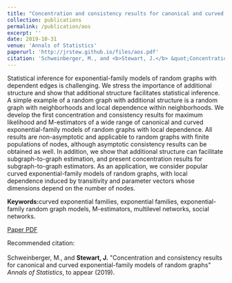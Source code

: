 ```yaml
---
title: "Concentration and consistency results for canonical and curved exponential-family models of random graphs"
collection: publications
permalink: /publication/aos
excerpt: ''
date: 2019-10-31
venue: 'Annals of Statistics'
paperurl: 'http://jrstew.github.io/files/aos.pdf'
citation: 'Schweinberger, M., and <b>Stewart, J.</b> &quot;Concentration and consistency results for canonical and curved exponential-family models of random graphs&quot; <i>Annals of Statistics</i>, to appear (2019). <a href="http://jrstew.github.io/files/aos.pdf">[PDF]</a>' 
---
```


Statistical inference for exponential-family models of random graphs with dependent edges is challenging. We stress the importance of additional structure and show that additional structure facilitates statistical inference. A simple example of a random graph with additional structure is a random graph with neighborhoods and local dependence within neighborhoods. We develop the first concentration and consistency results for maximum likelihood and M-estimators of a wide range of canonical and curved exponential-family models of random graphs with local dependence. All results are non-asymptotic and applicable to random graphs with finite populations of nodes, although asymptotic consistency results can be obtained as well. In addition, we show that additional structure can facilitate subgraph-to-graph estimation, and present concentration results for subgraph-to-graph estimators. As an application, we consider popular curved exponential-family models of random graphs, with local dependence induced by transitivity and parameter vectors whose dimensions depend on the number of nodes.


<b>Keywords:</b>curved exponential families, exponential families, exponential-family random graph models, M-estimators, multilevel networks, social networks.  



[Paper PDF](http://jrstew.github.io/files/aos.pdf)

Recommended citation: <br><br>Schweinberger, M., and <b>Stewart, J.</b> &quot;Concentration and consistency results for canonical and curved exponential-family models of random graphs&quot; <i>Annals of Statistics</i>, to appear (2019).
